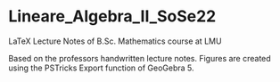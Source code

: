 # Lineare_Algebra_II_SoSe22
LaTeX Lecture Notes of B.Sc. Mathematics course at LMU

Based on the professors handwritten lecture notes.
Figures are created using the PSTricks Export function of GeoGebra 5.
